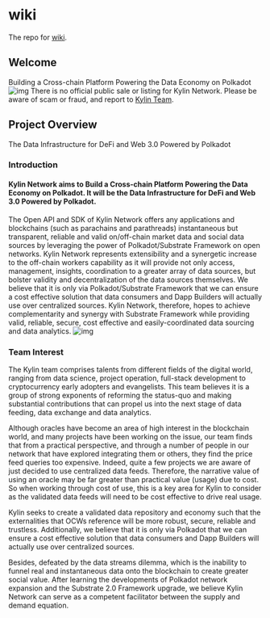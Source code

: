 # wiki
The repo for [wiki](https://wiki.kylin.network/).
## Welcome
Building a Cross-chain Platform Powering the Data Economy on Polkadot
![img](https://gblobscdn.gitbook.com/assets%2F-MGBi4vnGUWIFPwLzm86%2F-MK93u45JhJO1XxWXwkW%2F-MK94l88f8OzW71mmZhW%2Fimage.png?alt=media&token=a20387be-f34a-4735-a667-8feb6a7706d1)
There is no official public sale or listing for Kylin Network. Please be aware of scam or fraud, and report to [Kylin Team](mailto:contact@kylin.network).
## Project Overview
The Data Infrastructure for DeFi and Web 3.0 Powered by Polkadot
### Introduction
#### Kylin Network aims to Build a Cross-chain Platform Powering the Data Economy on Polkadot. It will be the Data Infrastructure for DeFi and Web 3.0 Powered by Polkadot. 
The Open API and SDK of Kylin Network offers any applications and blockchains (such as parachains and parathreads) instantaneous but transparent, reliable and valid on/off-chain market data and social data sources by leveraging the power of Polkadot/Substrate Framework on open networks. Kylin Network represents extensibility and a synergetic increase to the off-chain workers capability as it will provide not only access, management, insights, coordination to a greater array of data sources, but bolster validity and decentralization of the data sources themselves. We believe that it is only via Polkadot/Substrate Framework that we can ensure a cost effective solution that data consumers and Dapp Builders will actually use over centralized sources. Kylin Network, therefore, hopes to achieve complementarity and synergy with Substrate Framework while providing valid, reliable, secure, cost effective and easily-coordinated data sourcing and data analytics.
![img](https://gblobscdn.gitbook.com/assets%2F-MGBi4vnGUWIFPwLzm86%2F-MK3cOMklckXz4wy3HPf%2F-MK3caIcpGtjvo6GW2hs%2Fimage.png?alt=media&token=51838b77-b8c5-49a3-95fd-c90efb0ff6b7)
### Team Interest
The Kylin team comprises talents from different fields of the digital world, ranging from data science, project operation, full-stack development to cryptocurrency early adopters and evangelists. This team believes it is a group of strong exponents of reforming the status-quo and making substantial contributions that can propel us into the next stage of data feeding, data exchange and data analytics.

Although oracles have become an area of high interest in the blockchain world, and many projects have been working on the issue, our team finds that from a practical perspective, and through a number of people in our network that have explored integrating them or others, they find the price feed queries too expensive. Indeed, quite a few projects we are aware of just decided to use centralized data feeds. Therefore, the narrative value of using an oracle may be far greater than practical value (usage) due to cost. So when working through cost of use, this is a key area for Kylin to consider as the validated data feeds will need to be cost effective to drive real usage. 

Kylin seeks to create a validated data repository and economy such that the externalities that OCWs reference will be more robust, secure, reliable and trustless. Additionally, we believe that it is only via Polkadot that we can ensure a cost effective solution that data consumers and Dapp Builders will actually use over centralized sources. 

Besides, defeated by the data streams dilemma, which is the inability to funnel real and instantaneous data onto the blockchain to create greater social value. After learning the developments of Polkadot network expansion and the Substrate 2.0 Framework upgrade, we believe Kylin Network can serve as a competent facilitator between the supply and demand equation.


